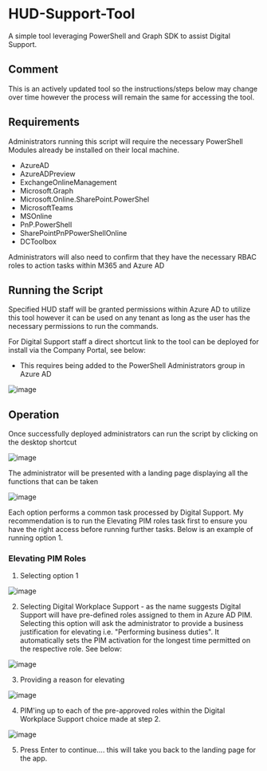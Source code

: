 # HUD-Support-Tool
A simple tool leveraging PowerShell and Graph SDK to assist Digital Support. 

## Comment
This is an actively updated tool so the instructions/steps below may change over time however the process will remain the same for accessing the tool.

## Requirements
Administrators running this script will require the necessary PowerShell Modules already be installed on their local machine.

  - AzureAD
  - AzureADPreview
  - ExchangeOnlineManagement
  - Microsoft.Graph
  - Microsoft.Online.SharePoint.PowerShel
  - MicrosoftTeams
  - MSOnline
  - PnP.PowerShell
  - SharePointPnPPowerShellOnline
  - DCToolbox

Administrators will also need to confirm that they have the necessary RBAC roles to action tasks within M365 and Azure AD

## Running the Script
Specified HUD staff will be granted permissions within Azure AD to utilize this tool however it can be used on any tenant as long as the user has the necessary permissions to run the commands.

For Digital Support staff a direct shortcut link to the tool can be deployed for install via the Company Portal, see below:

- This requires being added to the PowerShell Administrators group in Azure AD 

![image](https://user-images.githubusercontent.com/108703933/219210571-6349c14f-812e-4ce9-909b-794424b22904.png)

## Operation
Once successfully deployed administrators can run the script by clicking on the desktop shortcut

![image](https://user-images.githubusercontent.com/108703933/219211239-a49c4310-d7f7-474f-a16e-210f61cdf0fa.png)

The administrator will be presented with a landing page displaying all the functions that can be taken 

![image](https://user-images.githubusercontent.com/108703933/219214012-2e5dc2d7-ba0d-49c4-bd21-ca4cc87ccd91.png)

Each option performs a common task processed by Digital Support. My recommendation is to run the Elevating PIM roles task first to ensure you have the right access before running further tasks. Below is an example of running option 1. 

### Elevating PIM Roles

1. Selecting option 1

![image](https://user-images.githubusercontent.com/108703933/219219320-966f15c6-7fcb-4f36-9563-a87da83f2a33.png)

2. Selecting Digital Workplace Support - as the name suggests Digital Support will have pre-defined roles assigned to them in Azure AD PIM. Selecting this option will ask the administrator to provide a business justification for elevating i.e. "Performing business duties". It automatically sets the PIM activation for the longest time permitted on the respective role. See below:

![image](https://user-images.githubusercontent.com/108703933/219219998-d08a181c-84b5-401c-9b97-0836e2cc7776.png)

3. Providing a reason for elevating

![image](https://user-images.githubusercontent.com/108703933/219220192-a49512b9-5db6-4416-ae96-f838404ef554.png)

4. PIM'ing up to each of the pre-approved roles within the Digital Workplace Support choice made at step 2.

![image](https://user-images.githubusercontent.com/108703933/219220542-5212eae0-cb96-434c-9051-8654aecf85a3.png)

5. Press Enter to continue.... this will take you back to the landing page for the app. 






























